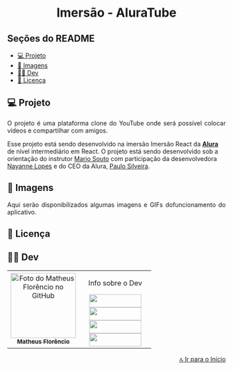 <h1 align="center" id="inicio">Imersão - AluraTube</h1>

## Seções do README
<ul>
  <li><a href="#projeto">💻 Projeto</a></li>
  <li><a href="#imagens">🤳 Imagens</a></li>
  <li><a href="#dev">👩‍💻 Dev</a></li>
  <li><a href="#licenca">📃 Licença</a></li>
</ul>

## <a id="projeto">💻 Projeto</a>

<p align="justify">
O projeto é uma plataforma clone do YouTube onde será possível colocar vídeos  e compartilhar com amigos.

Esse projeto está sendo desenvolvido na imersão Imersão React da [**Alura**](https://www.alura.com.br) de nível intermediário em React.
  O projeto está sendo desenvolvido sob a orientação do instrutor [Mario Souto](https://github.com/omariosouto)
  com participação da desenvolvedora [Nayanne Lopes](https://github.com/NayanneBatista)
  e do CEO da Alura, [Paulo Silveira](https://github.com/peas).
</p>


## <a id="imagens">🤳 Imagens</a>
<p align="justify">
Aqui serão disponibilizados algumas imagens e GIFs dofuncionamento do aplicativo.
</p>


## <a id="licenca">📃 Licença</a>


## <a id="dev">👩‍💻 Dev</a> 

<table>
  <tr>
    <td align="center">
    <a text-decoration="none" href="https://github.com/1matheusflorencio">
      <img src="https://avatars.githubusercontent.com/u/68713424?s=400&u=62c303b85a95a013cccd6cbd6084952fbc06a4db&v=4" width="150px;" alt="Foto do Matheus Florêncio no GitHub"/>       <br>
        <sub>
          <b>Matheus Florêncio</b> <br>
        </sub>
    </a>
    </td>
      <td align="center" width="150px">
        <p>Info sobre o Dev</p>
          <a href="https://www.matheusflorencio.com" target="_blank"><img height="30px" width="120px" src="https://img.shields.io/badge/website-000000?style=for-the-badge&logo=About.me&logoColor=white"></a>
          <br>
          <a href="https://www.linkedin.com/in/matheus-flor%C3%AAncio/" target="_blank"><img height="30px" width="120px" src="https://img.shields.io/badge/LinkedIn-0077B5?style=for-the-badge&logo=linkedin&logoColor=white"></a>
          <br>
          <a href="https://www.instagram.com/1matheusflorencio/" target="_blank"><img height="30px" width="120px" src="https://img.shields.io/badge/Instagram-E4405F?style=for-the-badge&logo=instagram&logoColor=white" target="_blank"></a>
          <br>
          <a href="https://www.youtube.com/channel/UCH1VWs-9V63VyGkrcSbtXIg" target="_blank"><img height="30px" width="120px" src="https://img.shields.io/badge/YouTube-FF0000?style=for-the-badge&logo=youtube&logoColor=white" target="_blank"></a>
      </td>
    </tr>
</table>

<p width="100%" align="end"><a href="#inicio">🔝 Ir para o Início</a></p>
